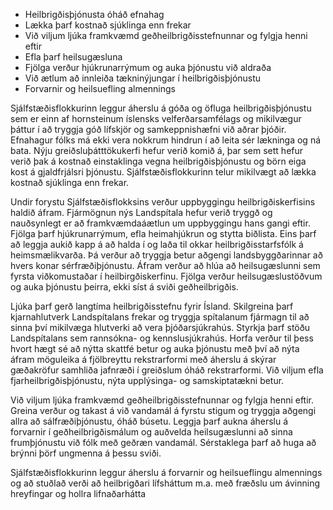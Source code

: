 - Heilbrigðisþjónusta óháð efnahag
- Lækka þarf kostnað sjúklinga enn frekar
- Við viljum ljúka framkvæmd geðheilbrigðisstefnunnar og fylgja henni eftir
- Efla þarf heilsugæsluna
- Fjölga verður hjúkrunarrýmum og auka þjónustu við aldraða
- Við ætlum að innleiða tækninýjungar í heilbrigðisþjónustu
- Forvarnir og heilsuefling almennings

Sjálfstæðisflokkurinn leggur áherslu á góða og öfluga heilbrigðisþjónustu sem er einn af hornsteinum íslensks velferðarsamfélags og mikilvægur þáttur í að tryggja góð lífskjör og samkeppnishæfni við aðrar þjóðir. Efnahagur fólks má ekki vera nokkrum hindrun í að leita sér lækninga og ná bata. Nýju greiðsluþátttökukerfi hefur verið komið á, þar sem sett hefur verið þak á kostnað einstaklinga vegna heilbrigðisþjónustu og börn eiga kost á gjaldfrjálsri þjónustu. Sjálfstæðisflokkurinn telur mikilvægt að lækka kostnað sjúklinga enn frekar.

Undir forystu Sjálfstæðisflokksins verður uppbyggingu heilbrigðiskerfisins haldið áfram. Fjármögnun nýs Landspítala hefur verið tryggð og nauðsynlegt er að framkvæmdaáætlun um uppbyggingu hans gangi eftir. Fjölga þarf hjúkrunarrýmum, efla heimahjúkrun og stytta biðlista. Eins þarf að leggja aukið kapp á að halda í og laða til okkar heilbrigðisstarfsfólk á heimsmælikvarða. Þá verður að tryggja betur aðgengi landsbyggðarinnar að hvers konar sérfræðiþjónustu. Áfram verður að hlúa að heilsugæslunni sem fyrsta viðkomustaðar í heilbirgðiskerfinu. Fjölga verður heilsugæslustöðvum og auka þjónustu þeirra, ekki síst á sviði geðheilbrigðis.

Ljúka þarf gerð langtíma heilbrigðisstefnu fyrir Ísland. Skilgreina þarf kjarnahlutverk Landspítalans frekar og tryggja spítalanum fjármagn til að sinna því mikilvæga hlutverki að vera þjóðarsjúkrahús. Styrkja þarf stöðu Landspítalans sem rannsókna- og kennslusjúkrahús. Horfa verður til þess hvort hægt sé að nýtta skattfé betur og auka þjónustu með því að nýta áfram möguleika á fjölbreyttu rekstrarformi með áherslu á skýrar gæðakröfur samhliða jafnræði í greiðslum óháð rekstrarformi. Við viljum efla fjarheilbrigðisþjónustu, nýta upplýsinga- og samskiptatækni betur.

Við viljum ljúka framkvæmd geðheilbrigðisstefnunnar og fylgja henni eftir. Greina verður og takast á við vandamál á fyrstu stigum og tryggja aðgengi allra að sálfræðiþjónustu, óháð búsetu. Leggja þarf aukna áherslu á forvarnir í geðheilbrigðismálum og auðvelda heilsugæslunni að sinna frumþjónustu við fólk með geðræn vandamál. Sérstaklega þarf að huga að brýnni þörf ungmenna á þessu sviði.

Sjálfstæðisflokkurinn leggur áherslu á forvarnir og heilsueflingu almennings og að stuðlað verði að heilbrigðari lífsháttum m.a. með fræðslu um ávinning hreyfingar og hollra lifnaðarhátta
